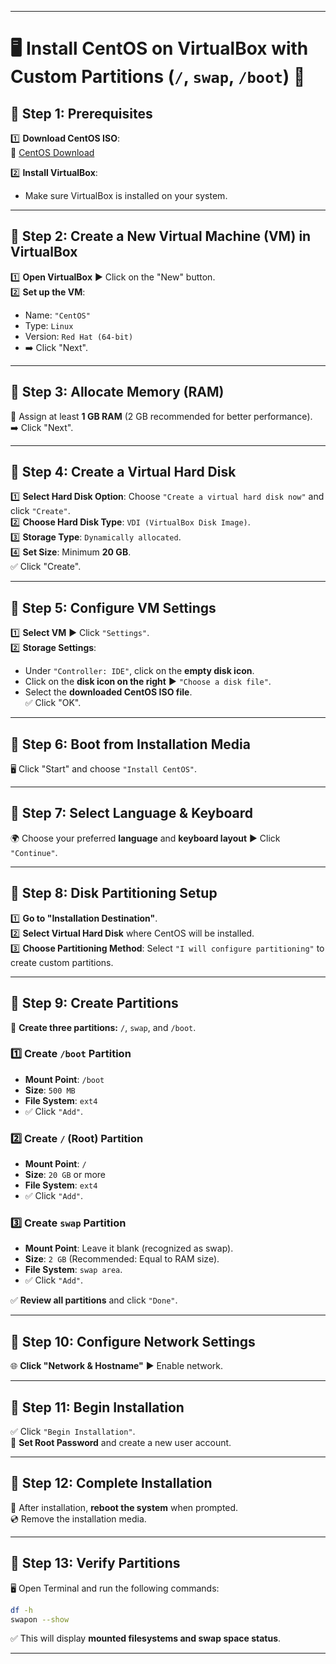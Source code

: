
---

# **🖥️ Install CentOS on VirtualBox with Custom Partitions (`/`, `swap`, `/boot`) 🔧**  

## **📌 Step 1: Prerequisites**  

1️⃣ **Download CentOS ISO**:  
   🔗 [CentOS Download](https://www.centos.org/download/)  

2️⃣ **Install VirtualBox**:  
   - Make sure VirtualBox is installed on your system.  

---

## **📌 Step 2: Create a New Virtual Machine (VM) in VirtualBox**  

1️⃣ **Open VirtualBox** ▶ Click on the "New" button.  
2️⃣ **Set up the VM**:  
   - Name: `"CentOS"`  
   - Type: `Linux`  
   - Version: `Red Hat (64-bit)`  
   - ➡️ Click "Next".  

---

## **📌 Step 3: Allocate Memory (RAM)**  

💾 Assign at least **1 GB RAM** (2 GB recommended for better performance).  
➡️ Click "Next".  

---

## **📌 Step 4: Create a Virtual Hard Disk**  

1️⃣ **Select Hard Disk Option**: Choose `"Create a virtual hard disk now"` and click `"Create"`.  
2️⃣ **Choose Hard Disk Type**: `VDI (VirtualBox Disk Image)`.  
3️⃣ **Storage Type**: `Dynamically allocated`.  
4️⃣ **Set Size**: Minimum **20 GB**.  
✅ Click "Create".  

---

## **📌 Step 5: Configure VM Settings**  

1️⃣ **Select VM** ▶ Click `"Settings"`.  
2️⃣ **Storage Settings**:  
   - Under `"Controller: IDE"`, click on the **empty disk icon**.  
   - Click on the **disk icon on the right** ▶ `"Choose a disk file"`.  
   - Select the **downloaded CentOS ISO file**.  
✅ Click "OK".  

---

## **📌 Step 6: Boot from Installation Media**  

🖥️ Click "Start" and choose `"Install CentOS"`.  

---

## **📌 Step 7: Select Language & Keyboard**  

🌍 Choose your preferred **language** and **keyboard layout** ▶ Click `"Continue"`.  

---

## **📌 Step 8: Disk Partitioning Setup**  

1️⃣ **Go to "Installation Destination"**.  
2️⃣ **Select Virtual Hard Disk** where CentOS will be installed.  
3️⃣ **Choose Partitioning Method**: Select `"I will configure partitioning"` to create custom partitions.  

---

## **📌 Step 9: Create Partitions**  

💾 **Create three partitions:** `/`, `swap`, and `/boot`.  

### **1️⃣ Create `/boot` Partition**  
   - **Mount Point**: `/boot`  
   - **Size**: `500 MB`  
   - **File System**: `ext4`  
   - ✅ Click `"Add"`.  

### **2️⃣ Create `/` (Root) Partition**  
   - **Mount Point**: `/`  
   - **Size**: `20 GB` or more  
   - **File System**: `ext4`  
   - ✅ Click `"Add"`.  

### **3️⃣ Create `swap` Partition**  
   - **Mount Point**: Leave it blank (recognized as swap).  
   - **Size**: `2 GB` (Recommended: Equal to RAM size).  
   - **File System**: `swap area`.  
   - ✅ Click `"Add"`.  

✅ **Review all partitions** and click `"Done"`.  

---

## **📌 Step 10: Configure Network Settings**  

🌐 **Click "Network & Hostname"** ▶ Enable network.  

---

## **📌 Step 11: Begin Installation**  

✅ Click `"Begin Installation"`.  
🔑 **Set Root Password** and create a new user account.  

---

## **📌 Step 12: Complete Installation**  

🎉 After installation, **reboot the system** when prompted.  
💿 Remove the installation media.  

---

## **📌 Step 13: Verify Partitions**  

🖥️ Open Terminal and run the following commands:  

```bash
df -h
swapon --show
```

✅ This will display **mounted filesystems and swap space status**.  

---
